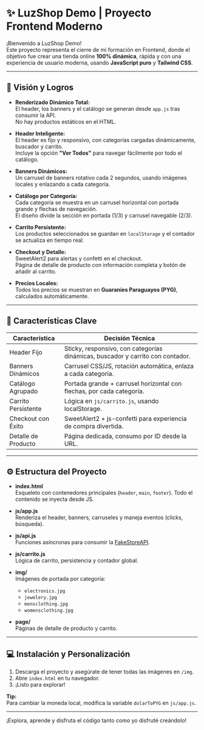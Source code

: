 # ✨ LuzShop Demo | Proyecto Frontend Moderno

¡Bienvenido a LuzShop Demo!  
Este proyecto representa el cierre de mi formación en Frontend, donde el objetivo fue crear una tienda online **100% dinámica**, rápida y con una experiencia de usuario moderna, usando **JavaScript puro** y **Tailwind CSS**.

---

## 🚀 Visión y Logros

- **Renderizado Dinámico Total:**  
  El header, los banners y el catálogo se generan desde `app.js` tras consumir la API.  
  No hay productos estáticos en el HTML.

- **Header Inteligente:**  
  El header es fijo y responsivo, con categorías cargadas dinámicamente, buscador y carrito.  
  Incluye la opción **"Ver Todos"** para navegar fácilmente por todo el catálogo.

- **Banners Dinámicos:**  
  Un carrusel de banners rotativo cada 2 segundos, usando imágenes locales y enlazando a cada categoría.

- **Catálogo por Categoría:**  
  Cada categoría se muestra en un carrusel horizontal con portada grande y flechas de navegación.  
  El diseño divide la sección en portada (1/3) y carrusel navegable (2/3).

- **Carrito Persistente:**  
  Los productos seleccionados se guardan en `localStorage` y el contador se actualiza en tiempo real.

- **Checkout y Detalle:**  
  SweetAlert2 para alertas y confetti en el checkout.  
  Página de detalle de producto con información completa y botón de añadir al carrito.

- **Precios Locales:**  
  Todos los precios se muestran en **Guaraníes Paraguayos (PYG)**, calculados automáticamente.

---

## 🎨 Características Clave

| Característica         | Decisión Técnica                                                                 |
|-----------------------|----------------------------------------------------------------------------------|
| Header Fijo           | Sticky, responsivo, con categorías dinámicas, buscador y carrito con contador.   |
| Banners Dinámicos     | Carrusel CSS/JS, rotación automática, enlaza a cada categoría.                   |
| Catálogo Agrupado     | Portada grande + carrusel horizontal con flechas, por cada categoría.            |
| Carrito Persistente   | Lógica en `js/carrito.js`, usando localStorage.                                  |
| Checkout con Éxito    | SweetAlert2 + js-confetti para experiencia de compra divertida.                  |
| Detalle de Producto   | Página dedicada, consumo por ID desde la URL.                                    |

---

## ⚙️ Estructura del Proyecto

- **index.html**  
  Esqueleto con contenedores principales (`header`, `main`, `footer`). Todo el contenido se inyecta desde JS.

- **js/app.js**  
  Renderiza el header, banners, carruseles y maneja eventos (clicks, búsqueda).

- **js/api.js**  
  Funciones asíncronas para consumir la [FakeStoreAPI](https://fakestoreapi.com/products).

- **js/carrito.js**  
  Lógica de carrito, persistencia y contador global.

- **img/**  
  Imágenes de portada por categoría:  
  - `electronics.jpg`  
  - `jewelery.jpg`  
  - `mensclothing.jpg`  
  - `womensclothing.jpg`

- **page/**  
  Páginas de detalle de producto y carrito.

---

## 💻 Instalación y Personalización

1. Descarga el proyecto y asegúrate de tener todas las imágenes en `/img`.
2. Abre `index.html` en tu navegador.
3. ¡Listo para explorar!

**Tip:**  
Para cambiar la moneda local, modifica la variable `dolarToPYG` en `js/app.js`.

---

¡Explora, aprende y disfruta el código tanto como yo disfruté creándolo!

